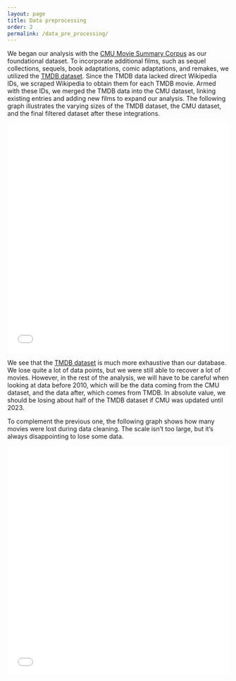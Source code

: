 ```yaml
---
layout: page
title: Data preprocessing
order: 2
permalink: /data_pre_processing/
---
```


We began our analysis with the [CMU Movie Summary Corpus](http://www.cs.cmu.edu/~ark/personas/) as our foundational dataset. To incorporate additional films, such as sequel collections, sequels, book adaptations, comic adaptations, and remakes, we utilized the [TMDB dataset](https://www.themoviedb.org). Since the TMDB data lacked direct Wikipedia IDs, we scraped Wikipedia to obtain them for each TMDB movie. Armed with these IDs, we merged the TMDB data into the CMU dataset, linking existing entries and adding new films to expand our analysis. The following graph illustrates the varying sizes of the TMDB dataset, the CMU dataset, and the final filtered dataset after these integrations.

<iframe src="{{ site.baseurl }}/results/data_cleaning_graph.html" width="100%" height="520" frameborder="0"></iframe>


We see that the [TMDB dataset](https://www.themoviedb.org) is much more exhaustive than our database. We lose quite a lot of data 
points, but we were still able to recover a lot of movies. However, in the rest of the analysis,
we will have to be careful when looking at data before 2010, which will be the data coming from the 
CMU dataset, and the data after, which comes from TMDB. In absolute value, we should be losing about
half of the TMDB dataset if CMU was updated until 2023.

To complement the previous one, the following graph shows how many movies were lost during data cleaning. The scale isn’t too large, but it’s always disappointing to lose some data.

<iframe src="{{ site.baseurl }}/results/data_cleaning_graph_lost.html" width="100%" height="520" frameborder="0"></iframe>

